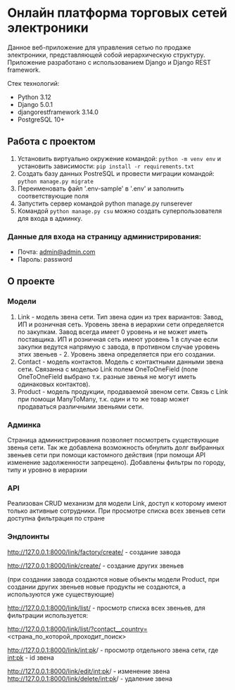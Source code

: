 # Онлайн платформа торговых сетей электроники
Данное веб-приложение для управления сетью по продаже электроники, представляющей собой иерархическую структуру.
Приложение разработано с использованием Django и Django REST framework.

Стек технологий:
* Python 3.12
* Django 5.0.1
* djangorestframework 3.14.0
* PostgreSQL 10+

## Работа с проектом 
1. Установить виртуально окружение командой: `python -m venv env` и установить зависимости:
`pip install -r requirements.txt`
2. Создать базу данных PostreSQL и провести миграции командой: `python manage.py migrate`
3. Переименовать файл '.env-sample' в '.env' и заполнить соответствующие поля
4. Запустить сервер командой python manage.py runserever
5. Командой `python manage.py csu` можно создать суперпользователя для входа в админку.

### Данные для входа на страницу администрирования:

* Почта: admin@admin.com
* Пароль: password

## О проекте

### Модели
1. Link - модель звена сети. Тип звена один из трех вариантов: Завод, ИП и розничная сеть. Уровень звена в иерархии сети
определяется по закупкам. Завод всегда имеет 0 уровень и не может иметь поставщика. ИП и розничная сеть имеют уровень 1 
в случае если закупки ведутся напрямую с завода, в противном случае уровень этих звеньев - 2. Уровень звена определяется
при его создании.
2. Contact - модель контактов. Модель с контактными данными звена сети. Связанна с моделью Link полем OneToOneField 
(поле OneToOneField выбрано т.к. разные звенья не могут иметь одинаковых контактов).
3. Product - модель продукции, продаваемой звеном сети. Связь с Link при помощи ManyToMany, т.к. один и то же товар 
может продаваться различными звеньями сети.

### Админка
Страница администрирования позволяет посмотреть существующие звенья сети. Так же добавлена возможность обнулить долг 
выбранных звеньев сети при помощи кастомного действия (при помощи API изменение задолженности запрещено). Добавлены 
фильтры по городу, типу и уровню в иерархии

### API
Реализован CRUD механизм для модели Link, доступ к которому имеют только активные сотрудники. При просмотре списка всех 
звеньев сети доступна фильтрация по стране 

### Эндпоинты 
http://127.0.0.1:8000/link/factory/create/ - создание завода

http://127.0.0.1:8000/link/create/ - создание других звеньев

(при создании завода создаются новые объекты модели Product, при создании других звеньев новые продукты не создаются, а 
используются уже существующие)

http://127.0.0.1:8000/link/list/ - просмотр списка всех звеньев, для фильтрации используется:

http://127.0.0.1:8000/link/list/?contact__country=<страна_по_которой_проходит_поиск>

http://127.0.0.1:8000/link/<int:pk>/ - просмотр отдельного звена сети, где <int:pk> - id звена

http://127.0.0.1:8000/link/edit/<int:pk>/ - изменение звена 
http://127.0.0.1:8000/link/delete/<int:pk>/ - удаление звена 